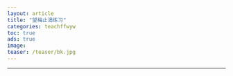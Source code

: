 ```yaml
---
layout: article
title: "望梅止渴练习"
categories: teachffwyw
toc: true
ads: true
image:
teaser: /teaser/bk.jpg
---
```


---



